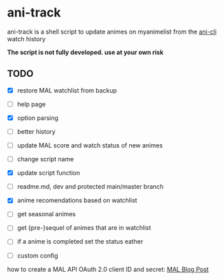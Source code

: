 # ani-track
ani-track is a shell script to update animes on myanimelist from the [ani-cli](https://github.com/pystardust/ani-cli/tree/master) watch history

**The script is not fully developed. use at your own risk**

## TODO
- [x] restore MAL watchlist from backup
- [ ] help page
- [x] option parsing
- [ ] better history
- [ ] update MAL score and watch status of new animes
- [ ] change script name
- [x] update script function
- [ ] readme.md, dev and protected main/master branch
- [x] anime recomendations based on watchlist
- [ ] get seasonal animes
- [ ] get {pre-}sequel of animes that are in watchlist
- [ ] if a anime is completed set the status eather
- [ ] custom config


how to create a MAL API OAuth 2.0 client ID and secret: [MAL Blog Post](https://myanimelist.net/blog.php?eid=835707)
